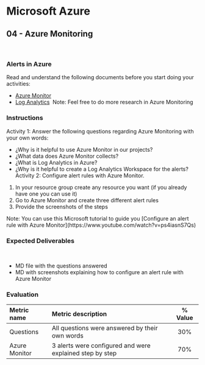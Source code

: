 # Microsoft Azure
## 04 - Azure Monitoring
​
### Alerts in Azure
Read and understand the following documents before you start doing your activities:
* [Azure Monitor](https://docs.microsoft.com/es-es/azure/azure-monitor/overview)
* [Log Analytics](https://docs.microsoft.com/en-us/azure/azure-monitor/logs/log-analytics-tutorial)
​
Note: Feel free to do more research in Azure Monitoring

### Instructions
Activity 1: Answer the following questions regarding Azure Monitoring with your own words:
* ¿Why is it helpful to use Azure Monitor in our projects?
* ¿What data does Azure Monitor collects?
* ¿What is Log Analytics in Azure?
* ¿Why is it helpful to create a Log Analytics Workspace for the alerts?
​
Activity 2: Configure alert rules with Azure Monitor.
<ol>
<li>In your resource group create any resource you want (if you already have one you can use it)</li>
<li>Go to Azure Monitor and create three different alert rules</li>
<li>Provide the screenshots of the steps</li>
</ol>
Note: You can use this Microsoft tutorial to guide you [Configure an alert rule with Azure Monitor](https://www.youtube.com/watch?v=ps4iasnS7Qs)

### Expected Deliverables
​
* MD file with the questions answered
* MD with screenshots explaining how to configure an alert rule with Azure Monitor
​
### Evaluation

| Metric name        | Metric description                                | % Value |
|:------------------ |:--------------------------------------------------|:--:|
| Questions | All questions were answered by their own words  | 30% |
| Azure Monitor | 3 alerts were configured and were explained step by step | 70% |